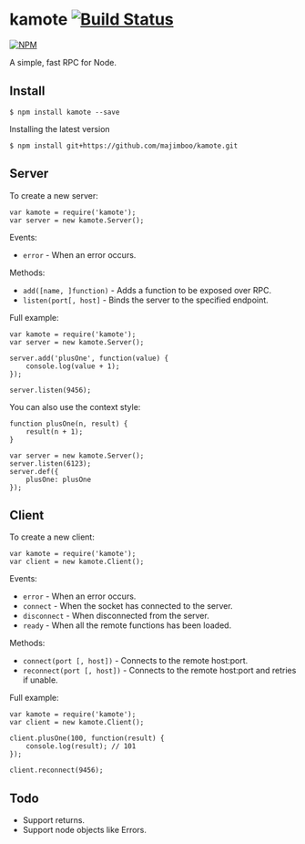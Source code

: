 kamote [![Build Status](https://travis-ci.org/majimboo/kamote.svg)](https://travis-ci.org/majimboo/kamote)
======

[![NPM](https://nodei.co/npm/kamote.png?downloads=true)](https://nodei.co/npm/kamote/)

A simple, fast RPC for Node.

Install
-------

    $ npm install kamote --save

Installing the latest version

    $ npm install git+https://github.com/majimboo/kamote.git

Server
------

To create a new server:

    var kamote = require('kamote');
    var server = new kamote.Server();

Events:

- `error` - When an error occurs.

Methods:

- `add([name, ]function)` - Adds a function to be exposed over RPC.
- `listen(port[, host]` - Binds the server to the specified endpoint.

Full example:

    var kamote = require('kamote');
    var server = new kamote.Server();

    server.add('plusOne', function(value) {
        console.log(value + 1);
    });

    server.listen(9456);

You can also use the context style:

    function plusOne(n, result) {
        result(n + 1);
    }

    var server = new kamote.Server();
    server.listen(6123);
    server.def({
        plusOne: plusOne
    });

Client
------

To create a new client:

    var kamote = require('kamote');
    var client = new kamote.Client();

Events:

- `error` - When an error occurs.
- `connect` - When the socket has connected to the server.
- `disconnect` - When disconnected from the server.
- `ready` - When all the remote functions has been loaded.

Methods:

- `connect(port [, host])` - Connects to the remote host:port.
- `reconnect(port [, host])` - Connects to the remote host:port and retries if unable.

Full example:

    var kamote = require('kamote');
    var client = new kamote.Client();

    client.plusOne(100, function(result) {
        console.log(result); // 101
    });

    client.reconnect(9456);

Todo
----

- Support returns.
- Support node objects like Errors.
